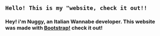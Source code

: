 ## `Hello! This is my "website, check it out!!`

### Hey! i'm Nuggy, an Italian Wannabe developer. This website was made with [Bootstrap!](https://getbootstrap.com) check it out!